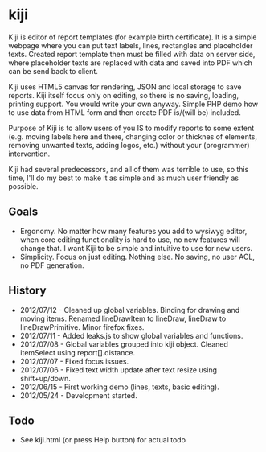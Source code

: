 kiji
====
Kiji is editor of report templates (for example birth certificate). It is a
simple webpage where you can put text labels, lines, rectangles and 
placeholder texts. Created report template then must be filled with data on 
server side, where placeholder texts are replaced with data and saved into 
PDF which can be send back to client.

Kiji uses HTML5 canvas for rendering, JSON and local storage to save reports.
Kiji itself focus only on editing, so there is no saving, loading, printing 
support. You would write your own anyway. Simple PHP demo how to use data 
from HTML form and then create PDF is/(will be) included.

Purpose of Kiji is to allow users of you IS to modify reports to some extent 
(e.g. moving labels here and there, changing color or thicknes of elements, 
removing unwanted texts, adding logos, etc.) without your (programmer) 
intervention.

Kiji had several predecessors, and all of them was terrible to use, so this 
time, I'll do my best to make it as simple and as much user friendly as 
possible.

Goals
-----
- Ergonomy. No matter how many features you add to wysiwyg editor, when core
editing functionality is hard to use, no new features will change that. 
I want Kiji to be simple and intuitive to use for new users.
- Simplicity. Focus on just editing. Nothing else. No saving, no user ACL, no
PDF generation.

History
-------
- 2012/07/12 - Cleaned up global variables.
               Binding for drawing and moving items.
               Renamed lineDrawItem to lineDraw, lineDraw to lineDrawPrimitive.
               Minor firefox fixes.
- 2012/07/11 - Added leaks.js to show global variables and functions.
- 2012/07/08 - Global variables grouped into kiji object.
               Cleaned itemSelect using report[].distance.
- 2012/07/07 - Fixed focus issues.
- 2012/07/06 - Fixed text width update after text resize using shift+up/down.
- 2012/06/15 - First working demo (lines, texts, basic editing).
- 2012/05/24 - Development started.

Todo
----
- See kiji.html (or press Help button) for actual todo

